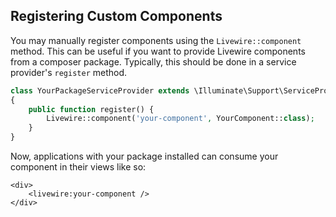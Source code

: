 ## Registering Custom Components

You may manually register components using the `Livewire::component` method. This can be useful if you want to provide Livewire components from a composer package. Typically, this should be done in a service provider's `register` method.

```php
class YourPackageServiceProvider extends \Illuminate\Support\ServiceProvider
{
    public function register() {
        Livewire::component('your-component', YourComponent::class);
    }
}
```

Now, applications with your package installed can consume your component in their views like so:

```blade
<div>
    <livewire:your-component />
</div>
```
